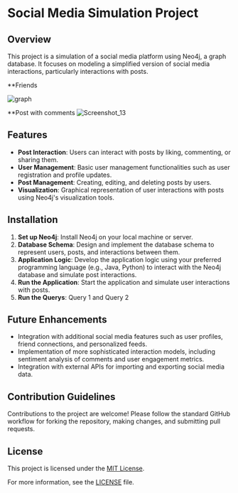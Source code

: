 # Social Media Simulation Project

## Overview
This project is a simulation of a social media platform using Neo4j, a graph database. It focuses on modeling a simplified version of social media interactions, particularly interactions with posts.

**Friends

![graph](https://github.com/hugoles/Neo4J/assets/67278688/dd21c0a6-6b06-4feb-816e-192e329211c1)

**Post with comments
![Screenshot_13](https://github.com/hugoles/Neo4J/assets/67278688/94549958-dad5-428a-a37c-8c6989fc72a5)

## Features
- **Post Interaction**: Users can interact with posts by liking, commenting, or sharing them.
- **User Management**: Basic user management functionalities such as user registration and profile updates.
- **Post Management**: Creating, editing, and deleting posts by users.
- **Visualization**: Graphical representation of user interactions with posts using Neo4j's visualization tools.

## Installation
1. **Set up Neo4j**: Install Neo4j on your local machine or server.
2. **Database Schema**: Design and implement the database schema to represent users, posts, and interactions between them.
3. **Application Logic**: Develop the application logic using your preferred programming language (e.g., Java, Python) to interact with the Neo4j database and simulate post interactions.
4. **Run the Application**: Start the application and simulate user interactions with posts.
5. **Run the Querys**: Query 1 and Query 2

## Future Enhancements
- Integration with additional social media features such as user profiles, friend connections, and personalized feeds.
- Implementation of more sophisticated interaction models, including sentiment analysis of comments and user engagement metrics.
- Integration with external APIs for importing and exporting social media data.

## Contribution Guidelines
Contributions to the project are welcome! Please follow the standard GitHub workflow for forking the repository, making changes, and submitting pull requests.

## License
This project is licensed under the [MIT License](link-to-license).

For more information, see the [LICENSE](link-to-license) file.
